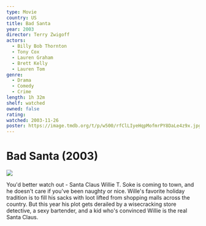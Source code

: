 ```yaml
---
type: Movie
country: US
title: Bad Santa
year: 2003
director: Terry Zwigoff
actors:
  - Billy Bob Thornton
  - Tony Cox
  - Lauren Graham
  - Brett Kelly
  - Lauren Tom
genre:
  - Drama
  - Comedy
  - Crime
length: 1h 32m
shelf: watched
owned: false
rating:
watched: 2003-11-26
poster: https://image.tmdb.org/t/p/w500/rfClLIyeHqpMofmrPY8DaLe4z9x.jpg
---
```


# Bad Santa (2003)

![](https://image.tmdb.org/t/p/w500/rfClLIyeHqpMofmrPY8DaLe4z9x.jpg)

You'd better watch out - Santa Claus Willie T. Soke is coming to town, and he doesn't care if you've been naughty or nice. Wille's favorite holiday tradition is to fill his sacks with loot lifted from shopping malls across the country. But this year his plot gets derailed by a wisecracking store detective, a sexy bartender, and a kid who's convinced Willie is the real Santa Claus.